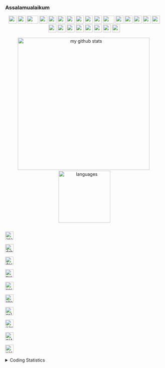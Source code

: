 ### Assalamualaikum 

<div align="center">
    <img src="https://cultofthepartyparrot.com/parrots/hd/githubparrot.gif" width="25" height="25"/>
    <img src="https://cultofthepartyparrot.com/flags/hd/indiaparrot.gif" width="25" height="25"/>
    <img src="https://cultofthepartyparrot.com/parrots/asyncparrot.gif" width="36" height="25"/>
    <img src="https://cultofthepartyparrot.com/parrots/exceptionallyfastparrot.gif" width="25" height="25"/>
    <img src="https://cultofthepartyparrot.com/parrots/hd/60fpsparrot.gif" width="25" height="25"/>
    <img src="https://cultofthepartyparrot.com/parrots/hd/jumpingparrot.gif" width="25" height="25"/>
    <img src="https://cultofthepartyparrot.com/parrots/hd/opensourceparrot.gif" width="25" height="25"/>
    <img src="https://cultofthepartyparrot.com/parrots/hd/dealwithitnowparrot.gif" width="25" height="25"/>
    <img src="https://cultofthepartyparrot.com/parrots/hd/hypnoparrotlight.gif" width="25" height="25"/>
    <img src="https://cultofthepartyparrot.com/parrots/databaseparrot.gif" width="25" height="25"/>
    <img src="https://cultofthepartyparrot.com/parrots/fixparrot.gif" width="36" height="25"/>
    <img src="https://cultofthepartyparrot.com/parrots/hd/laptop_parrot.gif" width="25" height="25"/>
    <img src="https://cultofthepartyparrot.com/parrots/hd/spinningparrot.gif" width="25" height="25"/>
    <img src="https://cultofthepartyparrot.com/parrots/hd/levitationparrot.gif" width="25" height="25"/>
    <img src="https://cultofthepartyparrot.com/parrots/hd/meldparrot.gif" width="25" height="25"/>
    <img src="https://cultofthepartyparrot.com/parrots/slomoparrot.gif" width="25" height="25"/>
    <img src="https://cultofthepartyparrot.com/parrots/hd/moonwalkingparrot.gif" width="25" height="25"/>
    <img src="https://cultofthepartyparrot.com/parrots/hd/stableparrot.gif" width="25" height="25"/>
    <img src="https://cultofthepartyparrot.com/parrots/hd/scienceparrot.gif" width="25" height="25"/>
    <img src="https://cultofthepartyparrot.com/parrots/hd/pirateparrot.gif" width="25" height="25"/>
    <img src="https://cultofthepartyparrot.com/parrots/hd/footballparrot.gif" width="25" height="25"/>
    <img src="https://cultofthepartyparrot.com/parrots/hd/illuminatiparrot.gif" width="25" height="25"/>
    <img src="https://cultofthepartyparrot.com/parrots/hd/hypnoparrotdark.gif" width="25" height="25"/>
    <img src="https://cultofthepartyparrot.com/parrots/hd/mustacheparrot.gif" width="25" height="25"/>
</div>

<p align="center">
<img src="https://github-readme-stats.vercel.app/api?username=muh-sidik&show_icons=true&theme=algolia" alt="my github stats" width="420"/>&nbsp;<img src="https://github-readme-stats.vercel.app/api/top-langs/?username=muh-sidik&layout=compact&theme=tokyonight" alt="languages" height="165">
</p>

[<code>
    <img alt="apache" width="26px" src="https://emojis.slackmojis.com/emojis/images/1489776653/1898/apache.png?1489776653" />
</code>](https://www.apache.org/)
[<code>
    <img alt="debian" width="26px" src="https://emojis.slackmojis.com/emojis/images/1482505119/1523/debian.png?1482505119" />
</code>](https://www.debian.org/)
[<code>
    <img alt="docker" width="26px" src="https://emojis.slackmojis.com/emojis/images/1462400762/397/docker.png?1462400762" />
</code>](https://www.docker.com/)
[<code>
    <img alt="mysql" width="26px" src="https://emojis.slackmojis.com/emojis/images/1533733488/4439/mysql.png?1533733488" />
</code>](https://code.visualstudio.com/)
[<code>
    <img alt="postgres" width="26px" src="https://emojis.slackmojis.com/emojis/images/1450470347/198/postgresql.png?1450470347" />
</code>](https://www.postgresql.org/)
[<code>
    <img alt="php" width="26px" src="https://emojis.slackmojis.com/emojis/images/1450319454/130/php.png?1450319454" />
</code>](https://www.php.net/)
[<code>
    <img alt="golang" width="26px" src="https://emojis.slackmojis.com/emojis/images/1454546974/291/golang.png?1454546974" />
</code>](https:/https://golang.org/)
[<code>
    <img alt="javascript" width="26px" src="https://emojis.slackmojis.com/emojis/images/1450441296/151/javascript.png?1450441296" />
</code>](https://www.javascript.com/)
[<code>
    <img alt="git" width="26px" src="https://emojis.slackmojis.com/emojis/images/1580783631/7685/git.png?1580783631" />
</code>](https://git-scm.com/)
[<code>
    <img alt="visual studio code" width="26px" src="https://img.icons8.com/fluent/240/000000/visual-studio-code-2019.png" />
</code>](https://code.visualstudio.com/)

<details>
    <summary>Coding Statistics</summary> 
    <p align="center">
        <img src="https://wakatime.com/share/@Naqeeb/9b12f8df-136b-4bed-b872-b68006c975f5.svg" width="100%" height="400"/>
    </p>
</details>
